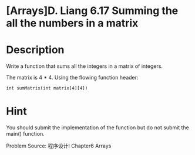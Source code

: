 # [Arrays]D. Liang 6.17 Summing the all the numbers in a matrix

<!-- 1097. 6.17 Summing the all the numbers in a matrix
Time Limit: 1sec Memory Limit:256MB  -->
# Description
Write a function that sums all the integers in a matrix of integers.

The matrix is 4 * 4. Using the flowing function header:
```
int sumMatrix(int matrix[4][4])
```
# Hint
You should submit the implementation of the function but do not submit the main() function. 

Problem Source: 程序设计I Chapter6 Arrays
